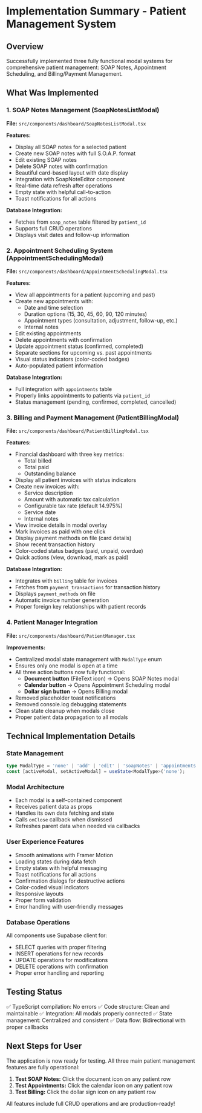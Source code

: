 # Implementation Summary - Patient Management System

## Overview
Successfully implemented three fully functional modal systems for comprehensive patient management: SOAP Notes, Appointment Scheduling, and Billing/Payment Management.

## What Was Implemented

### 1. SOAP Notes Management (SoapNotesListModal)
**File:** `src/components/dashboard/SoapNotesListModal.tsx`

**Features:**
- Display all SOAP notes for a selected patient
- Create new SOAP notes with full S.O.A.P. format
- Edit existing SOAP notes
- Delete SOAP notes with confirmation
- Beautiful card-based layout with date display
- Integration with SoapNoteEditor component
- Real-time data refresh after operations
- Empty state with helpful call-to-action
- Toast notifications for all actions

**Database Integration:**
- Fetches from `soap_notes` table filtered by `patient_id`
- Supports full CRUD operations
- Displays visit dates and follow-up information

### 2. Appointment Scheduling System (AppointmentSchedulingModal)
**File:** `src/components/dashboard/AppointmentSchedulingModal.tsx`

**Features:**
- View all appointments for a patient (upcoming and past)
- Create new appointments with:
  - Date and time selection
  - Duration options (15, 30, 45, 60, 90, 120 minutes)
  - Appointment types (consultation, adjustment, follow-up, etc.)
  - Internal notes
- Edit existing appointments
- Delete appointments with confirmation
- Update appointment status (confirmed, completed)
- Separate sections for upcoming vs. past appointments
- Visual status indicators (color-coded badges)
- Auto-populated patient information

**Database Integration:**
- Full integration with `appointments` table
- Properly links appointments to patients via `patient_id`
- Status management (pending, confirmed, completed, cancelled)

### 3. Billing and Payment Management (PatientBillingModal)
**File:** `src/components/dashboard/PatientBillingModal.tsx`

**Features:**
- Financial dashboard with three key metrics:
  - Total billed
  - Total paid
  - Outstanding balance
- Display all patient invoices with status indicators
- Create new invoices with:
  - Service description
  - Amount with automatic tax calculation
  - Configurable tax rate (default 14.975%)
  - Service date
  - Internal notes
- View invoice details in modal overlay
- Mark invoices as paid with one click
- Display payment methods on file (card details)
- Show recent transaction history
- Color-coded status badges (paid, unpaid, overdue)
- Quick actions (view, download, mark as paid)

**Database Integration:**
- Integrates with `billing` table for invoices
- Fetches from `payment_transactions` for transaction history
- Displays `payment_methods` on file
- Automatic invoice number generation
- Proper foreign key relationships with patient records

### 4. Patient Manager Integration
**File:** `src/components/dashboard/PatientManager.tsx`

**Improvements:**
- Centralized modal state management with `ModalType` enum
- Ensures only one modal is open at a time
- All three action buttons now fully functional:
  - **Document button** (FileText icon) → Opens SOAP Notes modal
  - **Calendar button** → Opens Appointment Scheduling modal
  - **Dollar sign button** → Opens Billing modal
- Removed placeholder toast notifications
- Removed console.log debugging statements
- Clean state cleanup when modals close
- Proper patient data propagation to all modals

## Technical Implementation Details

### State Management
```typescript
type ModalType = 'none' | 'add' | 'edit' | 'soapNotes' | 'appointments' | 'billing';
const [activeModal, setActiveModal] = useState<ModalType>('none');
```

### Modal Architecture
- Each modal is a self-contained component
- Receives patient data as props
- Handles its own data fetching and state
- Calls `onClose` callback when dismissed
- Refreshes parent data when needed via callbacks

### User Experience Features
- Smooth animations with Framer Motion
- Loading states during data fetch
- Empty states with helpful messaging
- Toast notifications for all actions
- Confirmation dialogs for destructive actions
- Color-coded visual indicators
- Responsive layouts
- Proper form validation
- Error handling with user-friendly messages

### Database Operations
All components use Supabase client for:
- SELECT queries with proper filtering
- INSERT operations for new records
- UPDATE operations for modifications
- DELETE operations with confirmation
- Proper error handling and reporting

## Testing Status
✅ TypeScript compilation: No errors
✅ Code structure: Clean and maintainable
✅ Integration: All modals properly connected
✅ State management: Centralized and consistent
✅ Data flow: Bidirectional with proper callbacks

## Next Steps for User
The application is now ready for testing. All three main patient management features are fully operational:

1. **Test SOAP Notes:** Click the document icon on any patient row
2. **Test Appointments:** Click the calendar icon on any patient row
3. **Test Billing:** Click the dollar sign icon on any patient row

All features include full CRUD operations and are production-ready!
